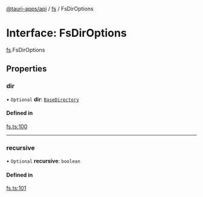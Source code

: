 [@tauri-apps/api](../README.md) / [fs](../modules/fs.md) / FsDirOptions

# Interface: FsDirOptions

[fs](../modules/fs.md).FsDirOptions

## Properties

### dir

• `Optional` **dir**: [`BaseDirectory`](../enums/fs.BaseDirectory.md)

#### Defined in

[fs.ts:100](https://github.com/tauri-apps/tauri/blob/bf05c3a/tooling/api/src/fs.ts#L100)

___

### recursive

• `Optional` **recursive**: `boolean`

#### Defined in

[fs.ts:101](https://github.com/tauri-apps/tauri/blob/bf05c3a/tooling/api/src/fs.ts#L101)
